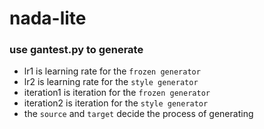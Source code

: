 # nada-lite

### use gantest.py to generate
* lr1 is learning rate for the `frozen generator`
* lr2 is learning rate for the `style generator`
* iteration1 is iteration for the `frozen generator`
* iteration2 is iteration for the `style generator`
* the `source` and `target` decide the process of generating